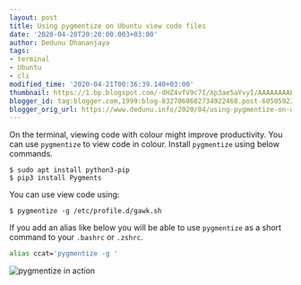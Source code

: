 ```yaml
---
layout: post
title: Using pygmentize on Ubuntu view code files
date: '2020-04-20T20:20:00.003+03:00'
author: Dedunu Dhananjaya
tags:
- terminal
- Ubuntu
- cli
modified_time: '2020-04-21T00:36:39.140+03:00'
thumbnail: https://1.bp.blogspot.com/-dHZ4vfV9c7I/Xp3ae5aYvyI/AAAAAAAABzk/Q5URlY7mnTIl6XcDekdNP0vJYA0IiFS5gCK4BGAsYHg/s72-c/ezgif.com-video-to-gif%2B%25282%2529.gif
blogger_id: tag:blogger.com,1999:blog-8327060682734922468.post-6050592202121314782
blogger_orig_url: https://www.dedunu.info/2020/04/using-pygmentize-on-ubuntu-view-code.html
---
```


On the terminal, viewing code with colour might improve productivity. You can use `pygmentize` to view code in colour. Install `pygmentize` using below commands.

```console
$ sudo apt install python3-pip
$ pip3 install Pygments
```

You can use view code using:

```console
$ pygmentize -g /etc/profile.d/gawk.sh
```

If you add an alias like below you will be able to use `pygmentize` as a short command to your `.bashrc` or `.zshrc`.

```bash
alias ccat='pygmentize -g '
```
![pygmentize in action](https://1.bp.blogspot.com/-dHZ4vfV9c7I/Xp3ae5aYvyI/AAAAAAAABzk/Q5URlY7mnTIl6XcDekdNP0vJYA0IiFS5gCK4BGAsYHg/ezgif.com-video-to-gif%2B%25282%2529.gif)
